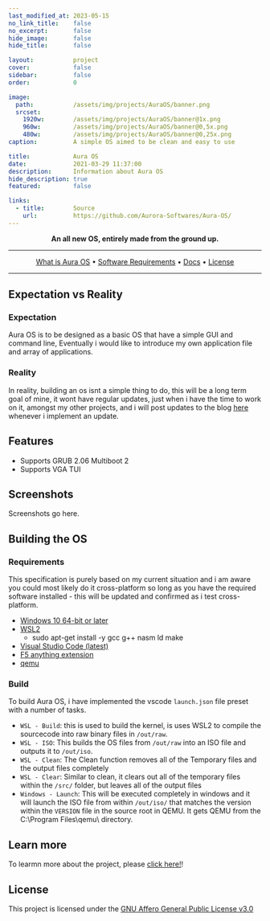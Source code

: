```yaml
---
last_modified_at: 2023-05-15
no_link_title:    false
no_excerpt:       false
hide_image:       false
hide_title:       false

layout:           project
cover:            false
sidebar:          false
order:            0

image:
  path:           /assets/img/projects/AuraOS/banner.png
  srcset:
    1920w:        /assets/img/projects/AuraOS/banner@1x.png
    960w:         /assets/img/projects/AuraOS/banner@0,5x.png
    480w:         /assets/img/projects/AuraOS/banner@0,25x.png
caption:          A simple OS aimed to be clean and easy to use

title:            Aura OS
date:             2021-03-29 11:37:00
description:      Information about Aura OS
hide_description: true
featured:         false

links:
  - title:        Source
    url:          https://github.com/Aurora-Softwares/Aura-OS/
---
```


<div align="center">

  **An all new OS, entirely made from the ground up.**

  ______________________________________________________________________

  <p align="center">
    <a href="#what-is-aura-os">What is Aura OS</a> •
    <a href="#requirements">Software Requirements</a> •
    <a href="https://github.com/Aurora-softwares/Aura-OS/wiki/">Docs</a> •
    <a href="#license">License</a>
  </p>

  ______________________________________________________________________

</div>

## Expectation vs Reality

### Expectation

Aura OS is to be designed as a basic OS that have a simple GUI and command line, Eventually i would like to introduce my own application file and array of applications.

### Reality

In reality, building an os isnt a simple thing to do, this will be a long term goal of mine, it wont have regular updates, just when i have the time to work on it, amongst my other projects, and i will post updates to the blog [here](https://ryvor.github.io/Posts/) whenever i implement an update.

## Features

- Supports GRUB 2.06 Multiboot 2
- Supports VGA TUI

## Screenshots

Screenshots go here.

## Building the OS

### Requirements

This specification is purely based on my current situation and i am aware you could most likely do it cross-platform so long as you have the required software installed - this will be updated and confirmed as i test cross-platform.

- [Windows 10 64-bit or later](https://www.microsoft.com/en-gb/software-download/windows10)
- [WSL2](https://learn.microsoft.com/en-us/windows/wsl/install)
  - sudo apt-get install -y gcc g++ nasm ld make
- [Visual Studio Code (latest)](https://code.visualstudio.com/)
- [F5 anything extension](https://marketplace.visualstudio.com/items?itemName=discretegames.f5anything)
- [qemu](https://qemu.weilnetz.de/w64/)

### Build

To build Aura OS, i have implemented the vscode `launch.json` file preset with a number of tasks.

- `WSL - Build`: this is used to build the kernel, is uses WSL2 to compile the sourcecode into raw binary files in `/out/raw`.
- `WSL - ISO`: This builds the OS files from `/out/raw` into an ISO file and outputs it to `/out/iso`.
- `WSL - Clean`: The Clean function removes all of the Temporary files and the output files completely
- `WSL - Clear`: Similar to clean, it clears out all of the temporary files within the `/src/` folder, but leaves all of the output files
- `Windows - Launch`: This will be executed completely in windows and it will launch the ISO file from within `/out/iso/` that matches the version within the `VERSION` file in the source root in QEMU. It gets QEMU from the C:\Program Files\qemu\ directory.

## Learn more

To learmn more about the project, please [click here!](https://ashwell-design.github.io/MultiDomainX/)!

## License

This project is licensed under the [GNU Affero General Public License v3.0](/Licenses/AGPL-3.0/)

